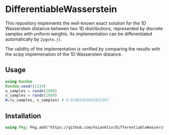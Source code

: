 # DifferentiableWasserstein
This repository implements the well-known exact solution for the 1D Wasserstein distance between two 1D distributions,
represented by discrete samples with uniform weights. Its implementation can be differentiated automatically by `Zygote.jl`.

The validity of the implementation is verified by comparing the results with the scipy implemenation of the 1D Wasserstein distance.
## Usage

```julia
using Random
Random.seed!(1234)
u_samples = randn(1000)
v_samples = randn(1000)
W₁(u_samples, v_samples) # 0.01903452841031397
```

## Installation
    
```julia
using Pkg; Pkg.add("https://github.com/hsianktin/DifferentiableWasserstein.jl")
```